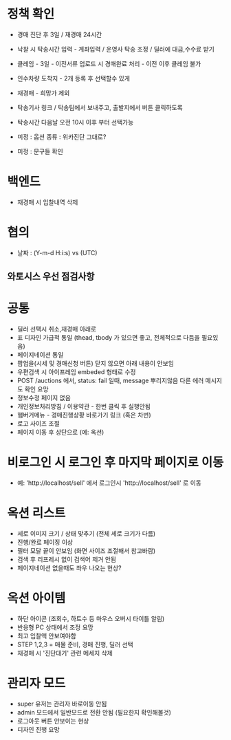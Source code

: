# 정책 확인

-   경매 진단 후 3일 / 재경매 24시간
-   낙찰 시 탁송시간 입력 - 계좌입력 / 운영사 탁송 조정 / 딜러에 대금,수수료 받기
-   클레임 - 3일 - 이전서류 업로드 시 경매완료 처리 - 이전 이후 클레임 불가
-   인수차량 도착지 - 2개 등록 후 선택할수 있게
-   재경매 - 희망가 제외
-   탁송기사 링크 / 탁송팀에서 보내주고, 출발지에서 버튼 클릭하도록
-   탁송시간 다음날 오전 10시 이후 부터 선택가능

-   미정 : 옵션 종류 : 위카진단 그대로?
-   미정 : 문구들 확인

# 백엔드

-   재경매 시 입찰내역 삭제

# 협의

-   날짜 : (Y-m-d H:i:s) vs (UTC)

## 와토시스 우선 점검사항

# 공통

-   딜러 선택시 취소,재경매 아래로
-   표 디자인
    가급적 통일 (thead, tbody 가 있으면 좋고, 전체적으로 다듬을 필요있음)
-   페이지네이션 통일
-   팝업을(시세 및 경매신청 버튼) 닫지 않으면 아래 내용이 안보임
-   우편검색 시 아이프레임 embeded 형태로 수정
-   POST /auctions 에서, status: fail 일때, message 뿌리지않음
    다른 에러 메시지도 확인 요망
-   정보수정 페이지 없음
-   개인정보처리방침 / 이용약관 - 한번 클릭 후 실행안됨
-   햄버거메뉴 - 경매진행상황 바로가기 링크 (혹은 차번)
-   로고 사이즈 조절
-   페이지 이동 후 상단으로 (예: 옥션)

# 비로그인 시 로그인 후 마지막 페이지로 이동

-   예: 'http://localhost/sell' 에서 로그인시 'http://localhost/sell' 로 이동

# 옥션 리스트

-   세로 이미지 크기 / 상태 맞추기 (전체 세로 크기가 다름)
-   진행/완료 페이징 이상
-   필터 모달 끝이 안보임 (화면 사이즈 조절해서 참고바람)
-   검색 후 리프레시 없이 검색어 제거 안됨
-   페이지네이션 없을때도 좌우 나오는 현상?

# 옥션 아이템

-   하단 아이콘 (조회수, 하트수 등 마우스 오버시 타이틀 알림)
-   반응형 PC 상태에서 조정 요망
-   최고 입찰액 안보여야함
-   STEP 1,2,3 = 매물 준비, 경매 진행, 딜러 선택
-   재경매 시 '진단대기' 관련 메세지 삭제

# 관리자 모드

-   super 유저는 관리자 바로이동 안됨
-   admin 모드에서 일반모드로 전환 안됨 (필요한지 확인해볼것)
-   로그아웃 버튼 안보이는 현상
-   디자인 진행 요망
